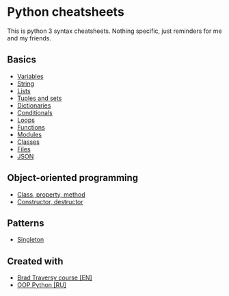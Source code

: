 # Python cheatsheets

This is python 3 syntax cheatsheets. 
Nothing specific, just reminders for me and my friends.

## Basics
- [Variables](basics/variables.py)
- [String](basics/strings.py)
- [Lists](basics/lists.py)
- [Tuples and sets](basics/tuples_sets.py)
- [Dictionaries](basics/dictionaries.py)
- [Conditionals](basics/conditionals.py)
- [Loops](basics/loops.py)
- [Functions](basics/functions.py)
- [Modules](basics/modules.py)
- [Classes](basics/classes.py)
- [Files](basics/files.py)
- [JSON](basics/json_parsing.py)

## Object-oriented programming
- [Class, property, method](OOP/methdos_properties.py)
- [Constructor, destructor](OOP/constructor_desctructor.py)

## Patterns
- [Singleton](patterns/singleton.py)

## Created with
- [Brad Traversy course [EN]](https://www.youtube.com/watch?v=JJmcL1N2KQs&list=PLillGF-RfqbbJYRaNqeUzAb7QY-IqBKRx&index=1&ab_channel=TraversyMedia)
- [OOP Python [RU]](https://www.youtube.com/watch?v=Z7AY41tE-3U&list=PLA0M1Bcd0w8zPwP7t-FgwONhZOHt9rz9E&ab_channel=selfedu)